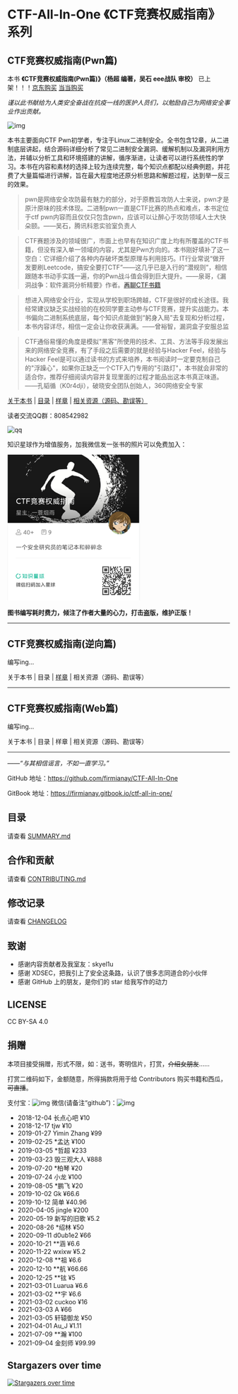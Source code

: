 # CTF-All-In-One 《CTF竞赛权威指南》系列

## CTF竞赛权威指南(Pwn篇)

本书 **《CTF竞赛权威指南(Pwn篇)》（杨超 编著，吴石 eee战队 审校）** 已上架！！！[京东购买](https://item.jd.com/13041828.html) [当当购买](http://product.dangdang.com/29166115.html)

*谨以此书献给为人类安全奋战在抗疫一线的医护人员们，以勉励自己为网络安全事业作出贡献。*

![img](./book/pwn/book.png)

本书主要面向CTF Pwn初学者，专注于Linux二进制安全。全书包含12章，从二进制底层讲起，结合源码详细分析了常见二进制安全漏洞、缓解机制以及漏洞利用方法，并辅以分析工具和环境搭建的讲解，循序渐进，让读者可以进行系统性的学习。本书在内容和素材的选择上较为连续完整，每个知识点都配以经典例题，并花费了大量篇幅进行讲解，旨在最大程度地还原分析思路和解题过程，达到举一反三的效果。

> pwn是网络安全攻防最有魅力的部分，对于原教旨攻防人士来说，pwn才是原汁原味的技术体现。二进制pwn一直是CTF比赛的热点和难点，本书定位于ctf pwn内容而且仅仅只包含pwn，应该可以让醉心于攻防领域人士大快朵颐。——吴石，腾讯科恩实验室负责人

> CTF赛题涉及的领域很广，市面上也早有在知识广度上均有所覆盖的CTF书籍，但没有深入单一领域的内容，尤其是Pwn方向的。本书刚好填补了这一空白：它详细介绍了各种内存破坏类型原理与利用技巧。IT行业常说“做开发要刷Leetcode，搞安全要打CTF”——这几乎已是入行的“潜规则”，相信跟随本书动手实践一遍，你的Pwn战斗值会得到巨大提升。——泉哥，《漏洞战争：软件漏洞分析精要》作者。[再聊CTF书籍](https://mp.weixin.qq.com/s/kWJ5TZ3YQP6tkDaI_0rNCg)

> 想进入网络安全行业，实现从学校到职场跨越，CTF是很好的成长途径。我经常建议缺乏实战经验的在校同学要主动参与CTF竞赛，提升实战能力。本书偏向二进制系统底层，每个知识点能做到“躬身入局”去复现和分析过程，本书内容详尽，相信一定会让你收获满满。——曾裕智，漏洞盒子安服总监

> CTF通俗易懂的角度是模拟"黑客"所使用的技术、工具、方法等手段发展出来的网络安全竞赛，有了手段之后需要的就是经验与Hacker Feel，经验与Hacker Feel是可以通过读书的方式来培养，本书阅读时一定要克制自己的"浮躁心"，如果你正缺乏一个CTF入门专用的"引路灯"，本书就会非常的适合你，推荐仔细阅读内容并复现里面的过程才能品出这本书真正味道。——孔韬循（K0r4dji），破晓安全团队创始人，360网络安全专家

[关于本书](./book/pwn/README.md) | [目录](./book/pwn/catalog.pdf) | [样章](./book/pwn/demo.pdf) | [相关资源（源码、勘误等）](https://github.com/firmianay/ctf-book)

读者交流QQ群：808542982

<div align="left">
    <img src="./book/qqgroup.png" alt="qq" width="100">
</div>

知识星球作为增值服务，加我微信发一张书的照片可以免费加入：

<div align="left">
    <img src="./book/zsxq.png" alt="zsxq" width="300">
</div>

**图书编写耗时费力，倾注了作者大量的心力，打击盗版，维护正版！**

---

## CTF竞赛权威指南(逆向篇)

编写ing...

关于本书 | 目录 | [样章](./book/re/demo.pdf) | 相关资源（源码、勘误等）

---

## CTF竞赛权威指南(Web篇)

编写ing...

关于本书 | 目录 | 样章 | 相关资源（源码、勘误等）

---

*——“与其相信谣言，不如一直学习。”*

GitHub 地址：<https://github.com/firmianay/CTF-All-In-One>

GitBook 地址：<https://firmianay.gitbook.io/ctf-all-in-one/>

## 目录

请查看 [SUMMARY.md](https://github.com/firmianay/CTF-All-In-One/blob/master/SUMMARY.md)

## 合作和贡献

请查看 [CONTRIBUTING.md](https://github.com/firmianay/CTF-All-In-One/blob/master/CONTRIBUTING.md)

## 修改记录

请查看 [CHANGELOG](https://github.com/firmianay/CTF-All-In-One/blob/master/CHANGELOG)

## 致谢

- 感谢内容贡献者及我室友：skyel1u
- 感谢 XDSEC，把我引上了安全这条路，认识了很多志同道合的小伙伴
- 感谢 GitHub 上的朋友，是你们的 star 给我写作的动力

## LICENSE

CC BY-SA 4.0

## 捐赠

本项目接受捐赠，形式不限，如：送书，寄明信片，打赏，~~介绍女朋友~~……

打赏二维码如下，金额随意，所得捐款将用于给 Contributors 购买书籍和西瓜，~~可直播~~。

支付宝：![img](./myAlipay.jpg)
微信(请备注“github”)：![img](./myWechat.jpg)

- 2018-12-04 长点心吧 ¥10
- 2018-12-17 tjw ¥10
- 2019-01-27 Yimin Zhang ¥99
- 2019-02-25 *孟达 ¥100
- 2019-03-05 *哲超 ¥233
- 2019-03-23 毁三观大人 ¥888
- 2019-07-20 *柏琴 ¥20
- 2019-07-24 小龙 ¥100
- 2019-08-05 *鹏飞 ¥20
- 2019-10-02 Gk ¥66.6
- 2019-10-12 简单 ¥40.96
- 2020-04-05 jingle ¥200
- 2020-05-19 新写的旧歌 ¥5.2
- 2020-08-26 *绍林 ¥50
- 2020-09-11 d0ub1e2 ¥66
- 2020-10-21 **涵 ¥6.6
- 2020-11-22 wxixw ¥5.2
- 2020-12-08 **祖 ¥6.6
- 2020-12-10 **航 ¥66.66
- 2020-12-25 **铉 ¥5
- 2021-03-01 Luarua ¥6.6
- 2021-03-02 **宇 ¥6.6
- 2021-03-02 cuckoo ¥16
- 2021-03-03 A ¥66
- 2021-03-05 轩辕御龙 ¥50
- 2021-04-01 Au_J ¥1.11
- 2021-07-09 **瀚 ¥100
- 2021-09-04 金刻师 ¥99.99

## Stargazers over time

[![Stargazers over time](https://starchart.cc/firmianay/CTF-All-In-One.svg)](https://starchart.cc/firmianay/CTF-All-In-One)

